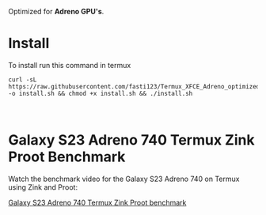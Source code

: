Optimized for **Adreno GPU's**.

# Install

To install run this command in termux

```
curl -sL https://raw.githubusercontent.com/fasti123/Termux_XFCE_Adreno_optimized_debian/main/install.sh -o install.sh && chmod +x install.sh && ./install.sh
```
&nbsp;

# Galaxy S23 Adreno 740 Termux Zink Proot Benchmark

Watch the benchmark video for the Galaxy S23 Adreno 740 on Termux using Zink and Proot:

[Galaxy S23 Adreno 740 Termux Zink Proot benchmark](https://www.youtube.com/watch?v=cj-NrJGKwAo)
